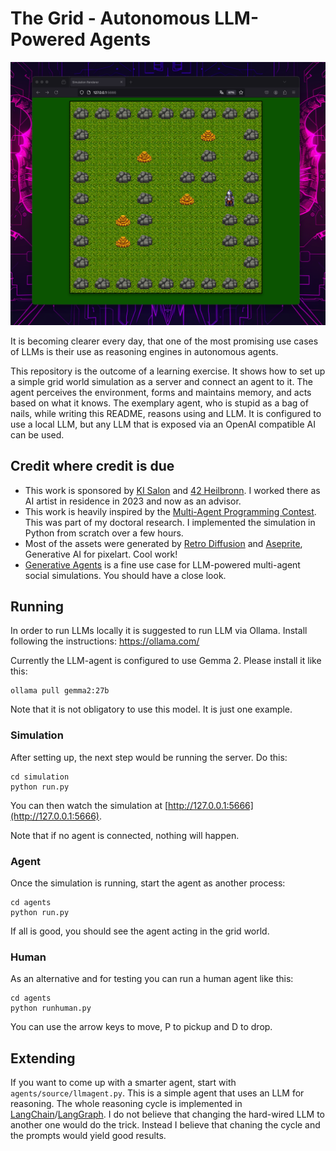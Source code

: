 # The Grid - Autonomous LLM-Powered Agents

![](assets/simulation.png)

It is becoming clearer every day, that one of the most promising use cases of LLMs is their use as reasoning engines in autonomous agents.

This repository is the outcome of a learning exercise. It shows how to set up a simple grid world simulation as a server and connect an agent to it. The agent perceives the environment, forms and maintains memory, and acts based on what it knows. The exemplary agent, who is stupid as a bag of nails, while writing this README, reasons using and LLM. It is configured to use a local LLM, but any LLM that is exposed via an OpenAI compatible AI can be used.

## Credit where credit is due

- This work is sponsored by [KI Salon](https://www.ki-salon.net/) and [42 Heilbronn](https://www.42heilbronn.de/). I worked there as AI artist in residence in 2023 and now as an advisor.
- This work is heavily inspired by the [Multi-Agent Programming Contest](https://multiagentcontest.org/). This was part of my doctoral research. I implemented the simulation in Python from scratch over a few hours.
- Most of the assets were generated by [Retro Diffusion](https://www.retrodiffusion.ai/) and [Aseprite](https://www.aseprite.org/), Generative AI for pixelart. Cool work!
- [Generative Agents](https://github.com/joonspk-research/generative_agents) is a fine use case for LLM-powered multi-agent social simulations. You should have a close look.

## Running

In order to run LLMs locally it is suggested to run LLM via Ollama. Install following the instructions: https://ollama.com/

Currently the LLM-agent is configured to use Gemma 2. Please install it like this:

```
ollama pull gemma2:27b
```

Note that it is not obligatory to use this model. It is just one example.

### Simulation

After setting up, the next step would be running the server. Do this:

```
cd simulation
python run.py
```

You can then watch the simulation at [http://127.0.0.1:5666](http://127.0.0.1:5666).

Note that if no agent is connected, nothing will happen.

### Agent

Once the simulation is running, start the agent as another process:

```
cd agents
python run.py
```

If all is good, you should see the agent acting in the grid world.

### Human

As an alternative and for testing you can run a human agent like this:

```
cd agents
python runhuman.py
```

You can use the arrow keys to move, P to pickup and D to drop.

## Extending

If you want to come up with a smarter agent, start with `agents/source/llmagent.py`. This is a simple agent that uses an LLM for reasoning. The whole reasoning cycle is implemented in [LangChain](https://www.langchain.com/)/[LangGraph](https://langchain-ai.github.io/langgraph/). I do not believe that changing the hard-wired LLM to another one would do the trick. Instead I believe that chaning the cycle and the prompts would yield good results.

